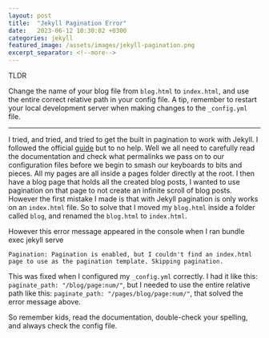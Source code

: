 ```yaml
---
layout: post
title:  "Jekyll Pagination Error"
date:   2023-06-12 10:30:02 +0300
categories: jekyll
featured_image: /assets/images/jekyll-pagination.png
excerpt_separator: <!--more-->
---
```


TLDR

Change the name of your blog file from `blog.html` to `index.html`, and use the entire correct relative path in your config file. A tip, remember to restart your local development server when making changes to the `_config.yml` file.


<!--more-->
---

I tried, and tried, and tried to get the built in pagination to work with Jekyll. I followed the official [guide]("https://jekyllrb.com/docs/pagination/") but to no help. Well we all need to carefully read the documentation and check what permalinks we pass on to our configuration files before we begin to smash our keyboards to bits and pieces.
All my pages are all inside a pages folder directly at the root. I then have a blog page that holds all the created blog posts, I wanted to use pagination on that page to not create an infinite scroll of blog posts. However the first mistake I made is that with Jekyll pagination is only works on an `index.html` file. So to solve that I moved my `blog.html` inside a folder called `blog`, and renamed the `blog.html` to `index.html`.

However this error message appeared in the console when I ran bundle exec jekyll serve

    Pagination: Pagination is enabled, but I couldn't find an index.html page to use as the pagination template. Skipping pagination.

This was fixed when I configured my `_config.yml` correctly. I had it like this: `paginate_path: "/blog/page:num/"`, but I needed to use the entire relative path like this: `paginate_path: "/pages/blog/page:num/"`, that solved the error message above.

So remember kids, read the documentation, double-check your spelling, and always check the config file.